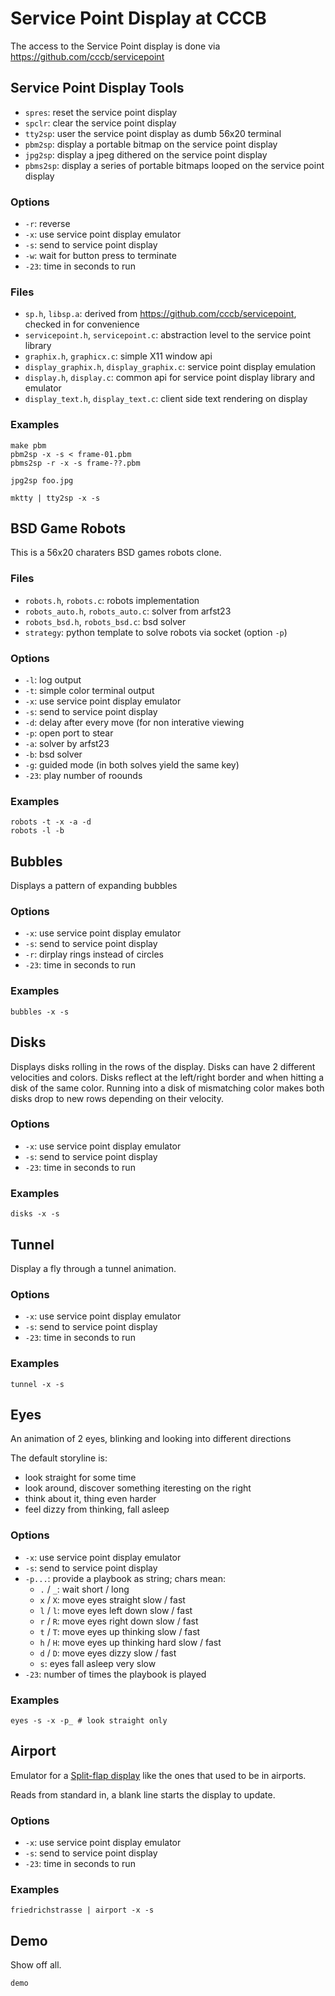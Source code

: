 # Service Point Display at CCCB

The access to the Service Point display is done via https://github.com/cccb/servicepoint

## Service Point Display Tools

  - `spres`: reset the service point display
  - `spclr`: clear the service point display
  - `tty2sp`: user the service point display as dumb 56x20 terminal
  - `pbm2sp`: display a portable bitmap on the service point display
  - `jpg2sp`: display a jpeg dithered on the service point display
  - `pbms2sp`: display a series of portable bitmaps looped on the service point display

### Options

  - `-r`: reverse
  - `-x`: use service point display emulator
  - `-s`: send to service point display
  - `-w`: wait for button press to terminate
  - `-23`: time in seconds to run

### Files

  - `sp.h`, `libsp.a`: derived from https://github.com/cccb/servicepoint, checked in for convenience
  - `servicepoint.h`, `servicepoint.c`: abstraction level to the service point library
  - `graphix.h`, `graphicx.c`: simple X11 window api
  - `display_graphix.h`, `display_graphix.c`: service point display emulation
  - `display.h`, `display.c`: common api for service point display library and emulator
  - `display_text.h`, `display_text.c`: client side text rendering on display

### Examples

    make pbm
    pbm2sp -x -s < frame-01.pbm
    pbms2sp -r -x -s frame-??.pbm

    jpg2sp foo.jpg

    mktty | tty2sp -x -s

## BSD Game Robots

This is a 56x20 charaters BSD games robots clone.

### Files

  - `robots.h`, `robots.c`: robots implementation
  - `robots_auto.h`, `robots_auto.c`: solver from arfst23
  - `robots_bsd.h`, `robots_bsd.c`: bsd solver
  - `strategy`: python template to solve robots via socket (option `-p`)

### Options

  - `-l`: log output
  - `-t`: simple color terminal output
  - `-x`: use service point display emulator
  - `-s`: send to service point display
  - `-d`: delay after every move (for non interative viewing
  - `-p`: open port to stear
  - `-a`: solver by arfst23
  - `-b`: bsd solver
  - `-g`: guided mode (in both solves yield the same key)
  - `-23`: play number of roounds

### Examples

    robots -t -x -a -d
    robots -l -b

## Bubbles

Displays a pattern of expanding bubbles

### Options

  - `-x`: use service point display emulator
  - `-s`: send to service point display
  - `-r`: dirplay rings instead of circles
  - `-23`: time in seconds to run

### Examples

    bubbles -x -s

## Disks

Displays disks rolling in the rows of the display.  Disks can have 2 different
velocities and colors.  Disks reflect at the left/right border and when hitting
a disk of the same color.  Running into a disk of mismatching color makes both
disks drop to new rows depending on their velocity.

### Options

  - `-x`: use service point display emulator
  - `-s`: send to service point display
  - `-23`: time in seconds to run

### Examples

    disks -x -s

## Tunnel

Display a fly through a tunnel animation.

### Options

  - `-x`: use service point display emulator
  - `-s`: send to service point display
  - `-23`: time in seconds to run

### Examples

    tunnel -x -s

## Eyes

An animation of 2 eyes, blinking and looking into different directions

The default storyline is:
  - look straight for some time
  - look around, discover something iteresting on the right
  - think about it, thing even harder
  - feel dizzy from thinking, fall asleep

### Options

  - `-x`: use service point display emulator
  - `-s`: send to service point display
  - `-p...`: provide a playbook as string; chars mean:
    - `.` / `_`: wait short / long
    - `x` / `X`: move eyes straight slow / fast
    - `l` / `l`: move eyes left down slow / fast
    - `r` / `R`: move eyes right down slow / fast
    - `t` / `T`: move eyes up thinking slow / fast
    - `h` / `H`: move eyes up thinking hard slow / fast
    - `d` / `D`: move eyes dizzy slow / fast
    - `s`: eyes fall asleep very slow 
  - `-23`: number of times the playbook is played

### Examples

    eyes -s -x -p_ # look straight only

## Airport

Emulator for a [Split-flap display](https://en.wikipedia.org/wiki/Split-flap_display)
like the ones that used to be in airports.

Reads from standard in, a blank line starts the display to update.

### Options

  - `-x`: use service point display emulator
  - `-s`: send to service point display
  - `-23`: time in seconds to run

### Examples

    friedrichstrasse | airport -x -s

## Demo

Show off all.

    demo
